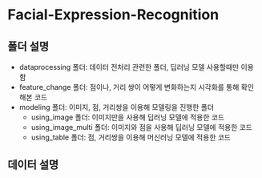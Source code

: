 # Facial-Expression-Recognition
## 폴더 설명
* dataprocessing 폴더: 데이터 전처리 관련한 폴더, 딥러닝 모델 사용할때만 이용함
* feature_change 폴더: 점이나, 거리 쌍이 어떻게 변화하는지 시각화를 통해 확인해본 코드
* modeling 폴더: 이미지, 점, 거리쌍을 이용해 모델링을 진행한 폴더
    * using_image 폴더: 이미지만을 사용해 딥러닝 모델에 적용한 코드
    * using_image_multi 폴더: 이미지와 점을 사용해 딥러닝 모델에 적용한 코드
    * using_table 폴더: 점, 거리쌍을 이용해 머신러닝 모델에 적용한 코드

## 데이터 설명
